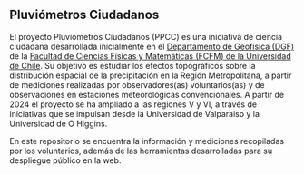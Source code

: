## Pluviómetros Ciudadanos

El proyecto Pluviómetros Ciudadanos (PPCC) es una iniciativa de ciencia ciudadana desarrollada inicialmente en el [Departamento de Geofísica (DGF)](http://www.dgf.uchile.cl/) de la [Facultad de Ciencias Físicas y Matemáticas (FCFM) de la Universidad de Chile](https://ingenieria.uchile.cl/).
Su objetivo es estudiar los efectos topográficos sobre la distribución espacial de la precipitación en la Región Metropolitana, a partir de mediciones realizadas por observadores(as) voluntarios(as) y de observaciones en estaciones meteorológicas convencionales. A partir de 2024 el proyecto se ha ampliado a las regiones V y VI, a través de iniciativas que se impulsan desde la Universidad de Valparaiso y la Universidad de O ́Higgins.

En este repositorio se encuentra la información y mediciones recopiladas por los voluntarios, además de las herramientas desarrolladas para su despliegue público en la web.
